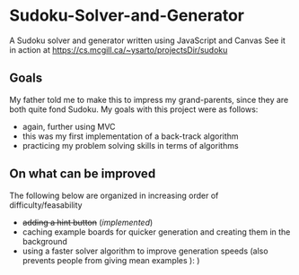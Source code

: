 # Sudoku-Solver-and-Generator
A Sudoku solver and generator written using JavaScript and Canvas
See it in action at https://cs.mcgill.ca/~ysarto/projectsDir/sudoku
## Goals
My father told me to make this to impress my grand-parents, since they are both quite fond Sudoku. My goals with this project were as follows:
- again, further using MVC
- this was my first implementation of a back-track algorithm
- practicing my problem solving skills in terms of algorithms
## On what can be improved
The following below are organized in increasing order of difficulty/feasability
- ~~adding a hint button~~ (*implemented*)
- caching example boards for quicker generation and creating them in the background
- using a faster solver algorithm to improve generation speeds (also prevents people from giving mean examples ): )

